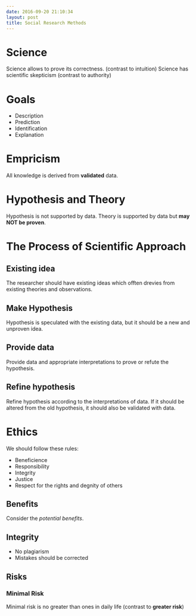 ```yaml
---
date: 2016-09-20 21:10:34
layout: post
title: Social Research Methods
---
```

# Science
Science allows to prove its correctness. (contrast to intuition)
Science has scientific skepticism (contrast to authority)

# Goals

* Description
* Prediction
* Identification
* Explanation

# Empricism
All knowledge is derived from __validated__ data.

# Hypothesis and Theory
Hypothesis is not supported by data. Theory is supported by data but
__may NOT be proven__.

# The Process of Scientific Approach

## Existing idea
The researcher should have existing ideas which offten drevies from existing
theories and observations.

## Make Hypothesis
Hypothesis is speculated with the existing data, but it should be a new and
unproven idea.

## Provide data
Provide data and appropriate interpretations to prove or refute the hypothesis.

## Refine hypothesis
Refine hypothesis according to the interpretations of data. If it should be
altered from the old hypothesis, it should also be validated with data.

# Ethics

We should follow these rules:

* Beneficience
* Responsibility
* Integrity
* Justice
* Respect for the rights and degnity of others

## Benefits

Consider the _potential benefits_.

## Integrity

* No plagiarism
* Mistakes should be corrected

## Risks

### Minimal Risk
Minimal risk is no greater than ones in daily life (contrast to
__greater risk__)
